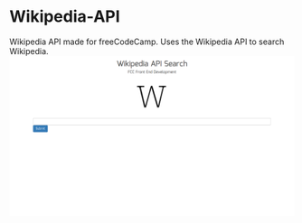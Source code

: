 # Wikipedia-API
Wikipedia API made for freeCodeCamp.
Uses the Wikipedia API to search Wikipedia.
![Image alt text](https://github.com/The-IT-Geek/Wikipedia-API/blob/master/Screenshot.png?raw=true "Main Screen")
